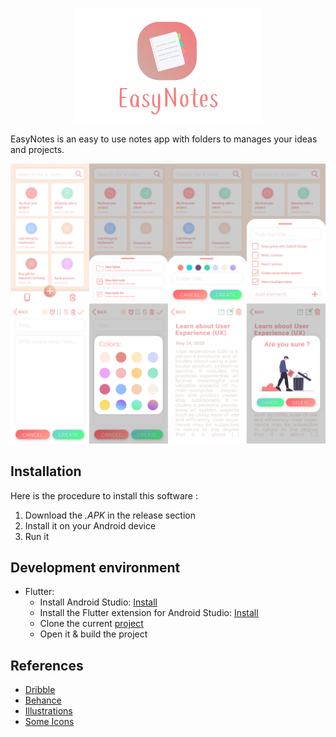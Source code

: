 <p align="center">
   <img src="https://github.com/qanastek/EasyNotes/blob/master/GithubAssets/Logo.png" width="60%">
</p>

EasyNotes is an easy to use notes app with folders to manages your ideas and projects.

![Preview](GithubAssets/Preview.png)

## Installation
Here is the procedure to install this software :
1. Download the *.APK* in the release section
2. Install it on your Android device
3. Run it

## Development environment
* Flutter:
    * Install Android Studio: [Install](https://developer.android.com/studio)
    * Install the Flutter extension for Android Studio: [Install](https://flutter.dev/docs/get-started/editor)
    * Clone the current [project](https://github.com/qanastek/EasyNotes)
    * Open it & build the project

## References
* [Dribble](https://dribbble.com/)
* [Behance](https://www.behance.net/)
* [Illustrations](https://undraw.co/illustrations)
* [Some Icons](http://flaticon.com/)